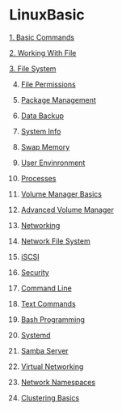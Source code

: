 # LinuxBasic

[1. Basic Commands](https://github.com/Skyaknt/Linux/blob/master/BasicCommandLinux.md) 

[2. Working With File](https://github.com/Skyaknt/Linux/blob/master/LinuxBasic/2.%20Working%20With%20Files.md)

[3. File System](https://github.com/Skyaknt/Linux/blob/master/LinuxBasic/3.%20Filesystem%20Structure.md)

4. [File Permissions]()

5. [Package Management]()

6. [Data Backup]()

7. [System Info]()

8. [Swap Memory](./content/swap_memory.md)

9. [User Envinronment](./content/user_env.md)

10. [Processes](./content/processes.md)

11. [Volume Manager Basics](./content/volume_manager.md)

12. [Advanced Volume Manager](./content/volume_manager_cont.md)

12. [Networking](./content/basic_networking.md)

13. [Network File System](./content/nfs.md)

14. [iSCSI](./content/shared_storage_iscsi.md)

15. [Security](./content/basic_security.md)

16. [Command Line](./content/command_line_prompt.md)

17. [Text Commands](./content/text_commands.md)

18. [Bash Programming](./content/bash_programming.md)

19. [Systemd](./content/systemd.md)

20. [Samba Server](./content/samba_server.md)

21. [Virtual Networking](./content/virtual-networking.md)

22. [Network Namespaces](./content/network-namespaces.md)

23. [Clustering Basics](./content/cluster-basics.md)
